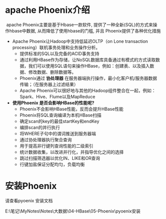 # apache Phoenix介绍

​		apache Phoenix主要是基于Hbase一款软件, 提供了一种全新(SQL)的方式来操作hbase中数据, 从而降低了使用hbase的门槛, 并且 Phoenix提供了各种优化措施



- Apache Phoenix让Hadoop中支持低延迟OLTP（on Lone transaction processing）联机事务处理和业务操作分析。
  - 提供标准的SQL以及完备的ACID事务支持
  - 通过利用HBase作为存储，让NoSQL数据库具备通过有模式的方式读取数据，我们可以使用SQL语句来操作HBase，例如：创建表、以及插入数据、修改数据、删除数据等。
  - Phoenix通过 **协处理器** 在服务器端执行操作，最小化客户机/服务器数据传输；（在服务器上过滤结果）
  - Apache Phoenix可以很好地与其他的Hadoop组件整合在一起，例如：Spark、Hive、Flume以及MapReduce
- **使用Phoenix 是否会影响HBase的性能呢?** 
  - Phoenix不会影响HBase性能，反而会提升HBase性能
  - Phoenix将SQL查询编译为本机HBase扫描
  - 确定scan的key的最佳startKey和endKey
  - 编排scan的并行执行
  - 将WHERE子句中的谓词推送到服务器端
  - 通过协处理器执行聚合查询
  - 用于提高非行键列查询性能的二级索引
  - 统计数据收集，以改进并行化，并指导优化之间的选择
  - 跳过扫描筛选器以优化IN、LIKE和OR查询
  - 行键加盐保证分配均匀，负载均衡

# 安装Phoenix

请查看pyoenix 安装文档

E:\笔记\MyNotes\Notes\大数据\04-HBase\05-Phoenix\pyoenix安装
